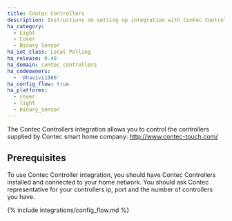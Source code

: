 ```yaml
---
title: Contec Controllers
description: Instructions on setting up integration with Contec Controllers.
ha_category:
  - Light
  - Cover
  - Binary Sensor
ha_iot_class: Local Polling
ha_release: 0.48
ha_domain: contec_controllers
ha_codeowners:
  - '@havivi1986'
ha_config_flow: true
ha_platforms:
  - cover
  - light
  - binary_sensor
---
```


The Contec Controllers integration allows you to control the controllers supplied by Contec smart home company:
http://www.contec-touch.com/

## Prerequisites

To use Contec Controller integration, you should have Contec Controllers installed and connected to your home network. You should ask Contec representative for your controllers ip, port and the number of controllers you have.

{% include integrations/config_flow.md %}
